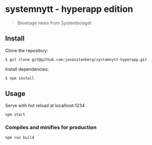 # systemnytt - hyperapp edition

> Beverage news from Systembolaget

## Install

Clone the repository:

```sh
$ git clone git@github.com:jonasstenberg/systemnytt-hyperapp.git
```

Install dependencies:

```sh
$ npm install
```

## Usage

Serve with hot reload at localhost:1234

```sh
npm start
```

### Compiles and minifies for production
```
npm run build
```
